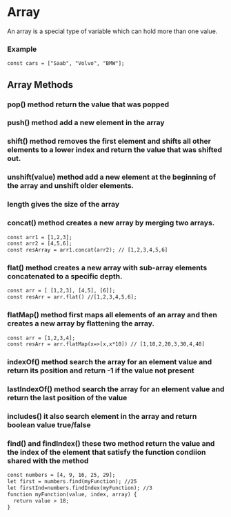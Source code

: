 # Array
An array is a special type of variable which can hold more than one value.

### Example
`const cars = ["Saab", "Volvo", "BMW"];`

## Array Methods

### pop() method return the value that was popped
### push() method add a new element in the array
### shift() method removes the first element and shifts all other elements to a lower index and return the value that was shifted out.
### unshift(value) method add a new element at the beginning of the array and unshift older elements.
### length gives the size of the array

### concat() method creates a new array by merging two arrays.

```html
const arr1 = [1,2,3];
const arr2 = [4,5,6];
const resArray = arr1.concat(arr2); // [1,2,3,4,5,6]
```

### flat() method creates a new array with sub-array elements concatenated to a specific depth.

```html
const arr = [ [1,2,3], [4,5], [6]];
const resArr = arr.flat() //[1,2,3,4,5,6];
```

### flatMap() method first maps all elements of an array and then creates a new array by flattening the array.

```html
const arr = [1,2,3,4];
const resArr = arr.flatMap(x=>[x,x*10]) // [1,10,2,20,3,30,4,40]
```

### indexOf() method search the array for an element value and return its position and return -1 if the value not present
### lastIndexOf() method search the array for an element value and return the last position of the value
### includes() it also search element in the array and return boolean value true/false
### find() and findIndex() these two method return the value and the index of the element that satisfy the function condiion shared with the method
```html
const numbers = [4, 9, 16, 25, 29];
let first = numbers.find(myFunction); //25
let firstInd=numbers.findIndex(myFunction); //3
function myFunction(value, index, array) {
  return value > 18;
}
```
